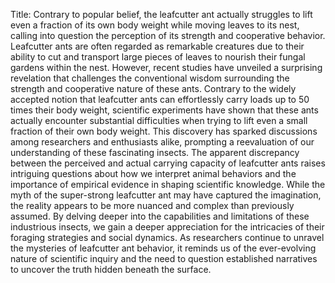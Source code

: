 Title: Contrary to popular belief, the leafcutter ant actually struggles to lift even a fraction of its own body weight while moving leaves to its nest, calling into question the perception of its strength and cooperative behavior.
Leafcutter ants are often regarded as remarkable creatures due to their ability to cut and transport large pieces of leaves to nourish their fungal gardens within the nest. However, recent studies have unveiled a surprising revelation that challenges the conventional wisdom surrounding the strength and cooperative nature of these ants. Contrary to the widely accepted notion that leafcutter ants can effortlessly carry loads up to 50 times their body weight, scientific experiments have shown that these ants actually encounter substantial difficulties when trying to lift even a small fraction of their own body weight. This discovery has sparked discussions among researchers and enthusiasts alike, prompting a reevaluation of our understanding of these fascinating insects. The apparent discrepancy between the perceived and actual carrying capacity of leafcutter ants raises intriguing questions about how we interpret animal behaviors and the importance of empirical evidence in shaping scientific knowledge. While the myth of the super-strong leafcutter ant may have captured the imagination, the reality appears to be more nuanced and complex than previously assumed. By delving deeper into the capabilities and limitations of these industrious insects, we gain a deeper appreciation for the intricacies of their foraging strategies and social dynamics. As researchers continue to unravel the mysteries of leafcutter ant behavior, it reminds us of the ever-evolving nature of scientific inquiry and the need to question established narratives to uncover the truth hidden beneath the surface.